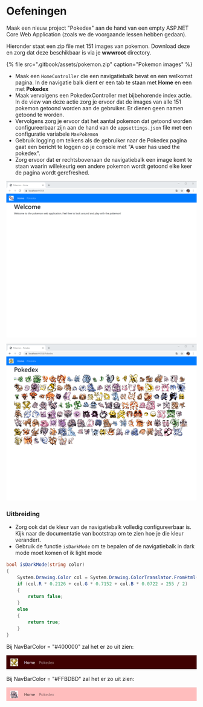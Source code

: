 # Oefeningen

Maak een nieuw project "Pokedex" aan de hand van een empty ASP.NET Core Web Application \(zoals we de voorgaande lessen hebben gedaan\).

Hieronder staat een zip file met 151 images van pokemon. Download deze en zorg dat deze beschikbaar is via je **wwwroot** directory.

{% file src=".gitbook/assets/pokemon.zip" caption="Pokemon images" %}

* Maak een `HomeController` die een navigatiebalk bevat en een welkomst pagina. In de navigatie balk dient er een tab te staan met **Home** en een met **Pokedex**
* Maak vervolgens een PokedexController met bijbehorende index actie. In de view van deze actie zorg je ervoor dat de images van alle 151 pokemon getoond worden aan de gebruiker. Er dienen geen namen getoond te worden.
* Vervolgens zorg je ervoor dat het aantal pokemon dat getoond worden configureerbaar zijn aan de hand van de `appsettings.json` file met een configuratie variabele `MaxPokemon`
* Gebruik logging om telkens als de gebruiker naar de Pokedex pagina gaat een bericht te loggen op je console met "A user has used the pokedex".
* Zorg ervoor dat er rechtsbovenaan de navigatiebalk een image komt te staan waarin willekeurig een andere pokemon wordt getoond elke keer de pagina wordt gerefreshed.

![](.gitbook/assets/image%20%2848%29.png)

![](.gitbook/assets/image%20%2850%29.png)

### Uitbreiding

* Zorg ook dat de kleur van de navigatiebalk volledig configureerbaar is. Kijk naar de documentatie van bootstrap om te zien hoe je die kleur verandert.
* Gebruik de functie `isDarkMode` om te bepalen of de navigatiebalk in dark mode moet komen of ik light mode

```csharp
bool isDarkMode(string color)
{
    System.Drawing.Color col = System.Drawing.ColorTranslator.FromHtml(color);
    if (col.R * 0.2126 + col.G * 0.7152 + col.B * 0.0722 > 255 / 2)
    {
        return false;
    }
    else
    {
        return true;
    }
}
```

Bij NavBarColor = "\#400000" zal het er zo uit zien:

![](.gitbook/assets/image%20%2849%29.png)

Bij NavBarColor = "\#FFBDBD" zal het er zo uit zien:

![](.gitbook/assets/image%20%2847%29.png)

